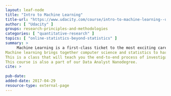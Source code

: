 ```yaml
---
layout: leaf-node
title: "Intro to Machine Learning"
title-url: "https://www.udacity.com/course/intro-to-machine-learning--ud120"
author: [ "Udacity" ]
groups: research-principles-and-methodologies
categories: [ "quantitative-research" ]
topics: [ "online-statistics-beyond-statistics" ]
summary: >
     Machine Learning is a first-class ticket to the most exciting careers in data analysis today. As data sources proliferate along with the computing power to process them, going straight to the data is one of the most straightforward ways to quickly gain insights and make predictions.
Machine learning brings together computer science and statistics to harness that predictive power. It?s a must-have skill for all aspiring data analysts and data scientists, or anyone else who wants to wrestle all that raw data into refined trends and predictions.
This is a class that will teach you the end-to-end process of investigating data through a machine learning lens. It will teach you how to extract and identify useful features that best represent your data, a few of the most important machine learning algorithms, and how to evaluate the performance of your machine learning algorithms.
This course is also a part of our Data Analyst Nanodegree.
cite: >
     
pub-date: 
added-date: 2017-04-29
resource-type: external-page
---
```

